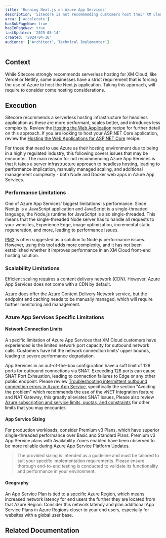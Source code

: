 ```yaml
---
title: 'Running Next.js on Azure App Services'
description: 'Sitecore is not recommending customers host their XM Cloud head application on Azure App Services unless in a highly regulated industry.'
area: ['accelerate']
hasSubPageNav: true
hasInPageNav: true
lastUpdated: '2025-05-14'
created: '2024-04-16'
audience: ['Architect','Technical Implementer']
---
```


## Context

While Sitecore strongly recommends serverless hosting for XM Cloud, like Vercel or Netlify, some businesses have a strict requirement that is forcing the use of Azure to host the Next.js application. Taking this approach, will require to consider come hosting considerations.

## Execution

Sitecore recommends a serverless hosting infrastructure for headless application as these are more performant, scales better, and introduces less complexity. Review the [Hosting the Web Application](h/learn/accelerate/xm-cloud/pre-development/hosting-applications/hosting-web-application) recipe for further detail on this approach. If you are looking to host your ASP.NET Core application, review the [Hosting the Web Applications for ASP.NET Core](/learn/accelerate/xm-cloud/pre-development/hosting-applications/hosting-aspnet-core) recipe.

For those that need to use Azure as their hosting environment due to being in a highly regulated industry, this following covers issues that may be encounter. The main reason for not recommending Azure App Services is that it takes a server infrastructure approach to headless hosting, leading to performance implication, manually managed scaling, and additional management complexity - both Node and Docker web apps in Azure App Services. 

### Performance Limitations

One of Azure App Services' biggest limitations is performance. Since Next.js is a JavaScript application and JavaScript is a single-threaded language, the Node.js runtime for JavaScript is also single-threaded. This means that the single-threaded Node server has to handle all requests to your websites, Experience Edge, image optimization, incremental static regeneration, and more, leading to performance issues.

[PM2](https://pm2.keymetrics.io/) is often suggested as a solution to Node.js performance issues. However, using this tool adds more complexity, and it has not been established whether it improves performance in an XM Cloud front-end hosting solution.

### Scalability Limitations

Efficient scaling requires a content delivery network (CDN). However, Azure App Services does not come with a CDN by default.

Azure does offer the Azure Content Delivery Network service, but the endpoint and caching needs to be manually managed, which will require further monitoring and management.

### Azure App Services Specific Limitations

#### Network Connection Limits

A specific limitation of Azure App Services that XM Cloud customers have experienced is the limited network port capacity for outbound network calls. Customers have hit the network connection limits' upper bounds, leading to severe performance degradation.

App Services in an out-of-the-box configuration have a soft limit of 128 ports for outbound connections via SNAT. Exceeding 128 ports can cause SNAT Port Exhaustion, leading to connection failures to Edge or any other public endpoint. Please review [Troubleshooting intermittent outbound connection errors in Azure App Service](https://learn.microsoft.com/en-us/azure/app-service/troubleshoot-intermittent-outbound-connection-errors), specifically the section "Avoiding the problem" which recommends the use of the vNET Integration feature and NAT Gateway, this greatly alleviates SNAT issues, Please also review [Azure subscription and service limits, quotas, and constraints](https://learn.microsoft.com/en-us/azure/azure-resource-manager/management/azure-subscription-service-limits#app-service-limits) for other limits that you may encounter.

#### App Service Sizing

For production workloads, consider Premium v3 Plans, which have superior single-threaded performance over Basic and Standard Plans. Premium v3 App Service plans with Availability Zones enabled have been observed to be more reliable during Azure App Service Platform Updates.

> The provided sizing is intended as a guideline and must be tailored to suit your specific implementation requirements. Please ensure thorough end-to-end testing is conducted to validate its functionality and performance in your environment.

#### Geography

An App Service Plan is tied to a specific Azure Region, which means increased network latency for end users the further they are located from that Azure Region. Consider this network latency and plan additional App Service Plans in Azure Regions closer to your end users, especially for websites with a global user base.


## Related Documentation

<Row columns={2}>
<Link title="Troubleshooting intermittent outbound connection errors in Azure App Service" link="https://learn.microsoft.com/en-us/azure/app-service/troubleshoot-intermittent-outbound-connection-errors" />
<Link title="Azure subscription and service limits, quotas, and constraints" link="https://learn.microsoft.com/en-us/azure/azure-resource-manager/management/azure-subscription-service-limits#app-service-limits" />
</Row>
